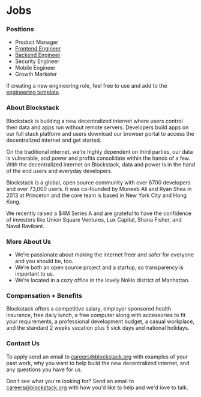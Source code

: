 # Jobs

### Positions

- Product Manager
- [Frontend Engineer](https://github.com/blockstack/blockstack/blob/master/jobs/frontend-engineer.md)
- [Backend Engineer](https://github.com/blockstack/blockstack/blob/master/jobs/backend-engineer.md)
- Security Engineer
- Mobile Engineer
- Growth Marketer

If creating a new engineering role, feel free to use and add to the [engineering template](https://github.com/blockstack/blockstack/blob/master/jobs/engineer-template.md).

### About Blockstack

Blockstack is building a new decentralized internet where users control their data and apps run without remote servers. Developers build apps on our full stack platform and users download our browser portal to access the decentralized internet and get started.

On the traditional internet, we’re highly dependent on third parties, our data is vulnerable, and power and profits consolidate within the hands of a few. With the decentralized internet on Blockstack, data and power is in the hand of the end users and everyday developers.

Blockstack is a global, open source community with over 6700 developers and over 73,000 users. It was co-founded by Muneeb Ali and Ryan Shea in 2013 at Princeton and the core team is based in New York City and Hong Kong.

We recently raised a $4M Series A and are grateful to have the confidence of investors like Union Square Ventures, Lux Capital, Shana Fisher, and Naval Ravikant.

### More About Us

- We’re passionate about making the internet freer and safer for everyone and you should be, too.
- We’re both an open source project and a startup, so transparency is important to us.
- We’re located in a cozy office in the lovely NoHo district of Manhattan.

### Compensation + Benefits

Blockstack offers a competitive salary, employer sponsored health insurance, free daily lunch, a free computer along with accessories to fit your requirements, a professional development budget, a casual workplace, and the standard 2 weeks vacation plus 5 sick days and national holidays.

### Contact Us

To apply send an email to careers@blockstack.org with examples of your past work, why you want to help build the new decentralized internet, and any questions you have for us.

Don't see what you're looking for? Send an email to careers@blockstack.org with how you'd like to help and we'd love to talk.

